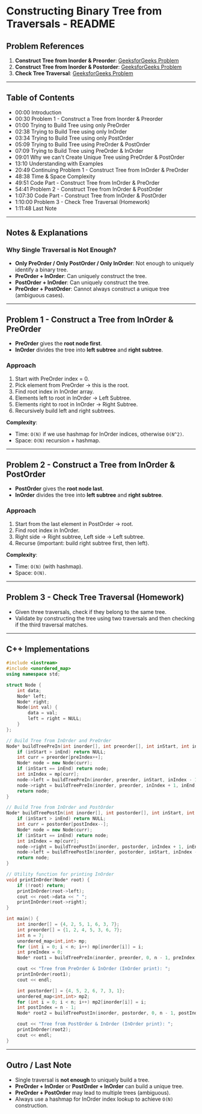 # Constructing Binary Tree from Traversals - README

## Problem References
1. **Construct Tree from Inorder & Preorder**: [GeeksforGeeks Problem](https://www.geeksforgeeks.org/problem...)
2. **Construct Tree from Inorder & Postorder**: [GeeksforGeeks Problem](https://www.geeksforgeeks.org/problem...)
3. **Check Tree Traversal**: [GeeksforGeeks Problem](https://www.geeksforgeeks.org/problem...)

---

## Table of Contents
- 00:00 Introduction
- 00:30 Problem 1 - Construct a Tree from Inorder & Preorder
- 01:00 Trying to Build Tree using only PreOrder
- 02:38 Trying to Build Tree using only InOrder
- 03:34 Trying to Build Tree using only PostOrder
- 05:09 Trying to Build Tree using PreOrder & PostOrder
- 07:09 Trying to Build Tree using PreOrder & InOrder
- 09:01 Why we can't Create Unique Tree using PreOrder & PostOrder
- 13:10 Understanding with Examples
- 20:49 Continuing Problem 1 - Construct Tree from InOrder & PreOrder
- 48:38 Time & Space Complexity
- 49:51 Code Part - Construct Tree from InOrder & PreOrder
- 54:41 Problem 2 - Construct Tree from InOrder & PostOrder
- 1:07:30 Code Part - Construct Tree from InOrder & PostOrder
- 1:10:00 Problem 3 - Check Tree Traversal (Homework)
- 1:11:48 Last Note

---

## Notes & Explanations

### Why Single Traversal is Not Enough?
- **Only PreOrder / Only PostOrder / Only InOrder**: Not enough to uniquely identify a binary tree.
- **PreOrder + InOrder**: Can uniquely construct the tree.
- **PostOrder + InOrder**: Can uniquely construct the tree.
- **PreOrder + PostOrder**: Cannot always construct a unique tree (ambiguous cases).

---

## Problem 1 - Construct a Tree from InOrder & PreOrder

- **PreOrder** gives the **root node first**.
- **InOrder** divides the tree into **left subtree** and **right subtree**.

### Approach
1. Start with PreOrder index = 0.
2. Pick element from PreOrder → this is the root.
3. Find root index in InOrder array.
4. Elements left to root in InOrder → Left Subtree.
5. Elements right to root in InOrder → Right Subtree.
6. Recursively build left and right subtrees.

**Complexity**:
- Time: `O(N)` if we use hashmap for InOrder indices, otherwise `O(N^2)`.
- Space: `O(N)` recursion + hashmap.

---

## Problem 2 - Construct a Tree from InOrder & PostOrder

- **PostOrder** gives the **root node last**.
- **InOrder** divides the tree into **left subtree** and **right subtree**.

### Approach
1. Start from the last element in PostOrder → root.
2. Find root index in InOrder.
3. Right side → Right subtree, Left side → Left subtree.
4. Recurse (important: build right subtree first, then left).

**Complexity**:
- Time: `O(N)` (with hashmap).
- Space: `O(N)`.

---

## Problem 3 - Check Tree Traversal (Homework)
- Given three traversals, check if they belong to the same tree.
- Validate by constructing the tree using two traversals and then checking if the third traversal matches.

---

## C++ Implementations

```cpp
#include <iostream>
#include <unordered_map>
using namespace std;

struct Node {
    int data;
    Node* left;
    Node* right;
    Node(int val) {
        data = val;
        left = right = NULL;
    }
};

// Build Tree from InOrder and PreOrder
Node* buildTreePreIn(int inorder[], int preorder[], int inStart, int inEnd, int &preIndex, unordered_map<int,int>& mp) {
    if (inStart > inEnd) return NULL;
    int curr = preorder[preIndex++];
    Node* node = new Node(curr);
    if (inStart == inEnd) return node;
    int inIndex = mp[curr];
    node->left = buildTreePreIn(inorder, preorder, inStart, inIndex - 1, preIndex, mp);
    node->right = buildTreePreIn(inorder, preorder, inIndex + 1, inEnd, preIndex, mp);
    return node;
}

// Build Tree from InOrder and PostOrder
Node* buildTreePostIn(int inorder[], int postorder[], int inStart, int inEnd, int &postIndex, unordered_map<int,int>& mp) {
    if (inStart > inEnd) return NULL;
    int curr = postorder[postIndex--];
    Node* node = new Node(curr);
    if (inStart == inEnd) return node;
    int inIndex = mp[curr];
    node->right = buildTreePostIn(inorder, postorder, inIndex + 1, inEnd, postIndex, mp);
    node->left = buildTreePostIn(inorder, postorder, inStart, inIndex - 1, postIndex, mp);
    return node;
}

// Utility function for printing InOrder
void printInOrder(Node* root) {
    if (!root) return;
    printInOrder(root->left);
    cout << root->data << " ";
    printInOrder(root->right);
}

int main() {
    int inorder[] = {4, 2, 5, 1, 6, 3, 7};
    int preorder[] = {1, 2, 4, 5, 3, 6, 7};
    int n = 7;
    unordered_map<int,int> mp;
    for (int i = 0; i < n; i++) mp[inorder[i]] = i;
    int preIndex = 0;
    Node* root1 = buildTreePreIn(inorder, preorder, 0, n - 1, preIndex, mp);

    cout << "Tree from PreOrder & InOrder (InOrder print): ";
    printInOrder(root1);
    cout << endl;

    int postorder[] = {4, 5, 2, 6, 7, 3, 1};
    unordered_map<int,int> mp2;
    for (int i = 0; i < n; i++) mp2[inorder[i]] = i;
    int postIndex = n - 1;
    Node* root2 = buildTreePostIn(inorder, postorder, 0, n - 1, postIndex, mp2);

    cout << "Tree from PostOrder & InOrder (InOrder print): ";
    printInOrder(root2);
    cout << endl;
}
```

---

## Outro / Last Note
- Single traversal is **not enough** to uniquely build a tree.
- **PreOrder + InOrder** or **PostOrder + InOrder** can build a unique tree.
- **PreOrder + PostOrder** may lead to multiple trees (ambiguous).
- Always use a hashmap for InOrder index lookup to achieve `O(N)` construction.
